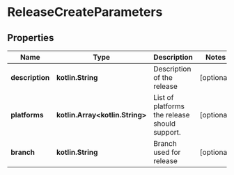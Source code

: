 
# ReleaseCreateParameters

## Properties
Name | Type | Description | Notes
------------ | ------------- | ------------- | -------------
**description** | **kotlin.String** | Description of the release |  [optional]
**platforms** | **kotlin.Array&lt;kotlin.String&gt;** | List of platforms the release should support. |  [optional]
**branch** | **kotlin.String** | Branch used for release |  [optional]



